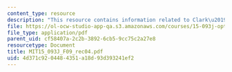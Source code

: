 ```yaml
---
content_type: resource
description: "This resource contains information related to Clark\u2019s theorem."
file: https://ol-ocw-studio-app-qa.s3.amazonaws.com/courses/15-093j-optimization-methods-fall-2009/4d371c9204484351a18d93d393241ef2_MIT15_093J_F09_rec04.pdf
file_type: application/pdf
parent_uid: cf58407a-2c2b-3892-6cb5-9cc75c2a27e8
resourcetype: Document
title: MIT15_093J_F09_rec04.pdf
uid: 4d371c92-0448-4351-a18d-93d393241ef2
---
```

